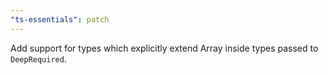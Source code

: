```yaml
---
"ts-essentials": patch
---
```


Add support for types which explicitly extend Array inside types passed to `DeepRequired`.
